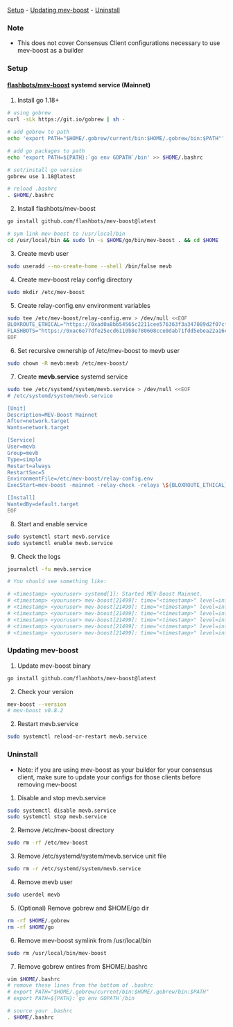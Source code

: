 [Setup](#Setup) - [Updating mev-boost](#Updating-mev-boost) - [Uninstall](#Uninstall )

### Note
- This does not cover Consensus Client configurations necessary to use mev-boost as a builder

### Setup
#### [flashbots/mev-boost](https://github.com/flashbots/mev-boost#usage) systemd service (Mainnet)

1. Install go 1.18+
```zsh 
# using gobrew
curl -sLk https://git.io/gobrew | sh -

# add gobrew to path
echo 'export PATH="$HOME/.gobrew/current/bin:$HOME/.gobrew/bin:$PATH"' >> $HOME/.bashrc

# add go packages to path
echo 'export PATH=${PATH}:`go env GOPATH`/bin' >> $HOME/.bashrc

# set/install go version
gobrew use 1.18@latest

# reload .bashrc
. $HOME/.bashrc
```
2. Install flashbots/mev-boost
```zsh
go install github.com/flashbots/mev-boost@latest

# sym link mev-boost to /usr/local/bin
cd /usr/local/bin && sudo ln -s $HOME/go/bin/mev-boost . && cd $HOME
```
3. Create mevb user
```zsh
sudo useradd --no-create-home --shell /bin/false mevb
```
4. Create mev-boost relay config directory
```zsh
sudo mkdir /etc/mev-boost
```
5. Create relay-config.env environment variables
```zsh
sudo tee /etc/mev-boost/relay-config.env > /dev/null <<EOF
BLOXROUTE_ETHICAL="https://0xad0a8bb54565c2211cee576363f3a347089d2f07cf72679d16911d740262694cadb62d7fd7483f27afd714ca0f1b9118@bloxroute.ethical.blxrbdn.com"
FLASHBOTS="https://0xac6e77dfe25ecd6110b8e780608cce0dab71fdd5ebea22a16c0205200f2f8e2e3ad3b71d3499c54ad14d6c21b41a37ae@boost-relay.flashbots.net"
EOF
```
6. Set recursive ownership of /etc/mev-boost to mevb user
```zsh
sudo chown -R mevb:mevb /etc/mev-boost/
```
7. Create **mevb.service** systemd service
```zsh
sudo tee /etc/systemd/system/mevb.service > /dev/null <<EOF
# /etc/systemd/system/mevb.service 

[Unit]
Description=MEV-Boost Mainnet
After=network.target
Wants=network.target

[Service]
User=mevb
Group=mevb
Type=simple
Restart=always
RestartSec=5
EnvironmentFile=/etc/mev-boost/relay-config.env
ExecStart=mev-boost -mainnet -relay-check -relays \${BLOXROUTE_ETHICAL},\${FLASHBOTS}

[Install]
WantedBy=default.target
EOF
```
8. Start and enable service
```zsh
sudo systemctl start mevb.service
sudo systemctl enable mevb.service
```
9. Check the logs
```zsh
journalctl -fu mevb.service

# You should see something like:

# <timestamp> <youruser> systemd[1]: Started MEV-Boost Mainnet.
# <timestamp> <youruser> mev-boost[21499]: time="<timestamp>" level=info msg="mev-boost v0.8.2" module=cli
# <timestamp> <youruser> mev-boost[21499]: time="<timestamp>" level=info msg="Using genesis fork version: 0x00000000" module=cli
# <timestamp> <youruser> mev-boost[21499]: time="<timestamp>" level=info msg="using 2 relays" module=cli relays="[{0xad0a8bb54565c2211cee576363f3a347089d2f07cf72679d16911d740262694cadb62d7fd7483f27afd714ca0f1b9118 https://0xad0a8bb54565c2211cee576363f3a347089d2f07cf72679d16911d740262694cadb62d7fd7483f27afd714ca0f1b9118@bloxroute.ethical.blxrbdn.com} {0xac6e77dfe25ecd6110b8e780608cce0dab71fdd5ebea22a16c0205200f2f8e2e3ad3b71d3499c54ad14d6c21b41a37ae https://0xac6e77dfe25ecd6110b8e780608cce0dab71fdd5ebea22a16c0205200f2f8e2e3ad3b71d3499c54ad14d6c21b41a37ae@boost-relay.flashbots.net}]"
# <timestamp> <youruser> mev-boost[21499]: time="<timestamp>" level=info msg="Checking relay" module=service relay="https://0xad0a8bb54565c2211cee576363f3a347089d2f07cf72679d16911d740262694cadb62d7fd7483f27afd714ca0f1b9118@bloxroute.ethical.blxrbdn.com"
# <timestamp> <youruser> mev-boost[21499]: time="<timestamp>" level=info msg="Checking relay" module=service relay="https://0xac6e77dfe25ecd6110b8e780608cce0dab71fdd5ebea22a16c0205200f2f8e2e3ad3b71d3499c54ad14d6c21b41a37ae@boost-relay.flashbots.net"
# <timestamp> <youruser> mev-boost[21499]: time="<timestamp>" level=info msg="listening on localhost:18550" module=cli
```

### Updating mev-boost

1. Update mev-boost binary
```zsh
go install github.com/flashbots/mev-boost@latest
```
2. Check your version
```zsh
mev-boost --version
# mev-boost v0.8.2
```
2. Restart mevb.service
```zsh
sudo systemctl reload-or-restart mevb.service
```


### Uninstall 

- Note: if you are using mev-boost as your builder for your consensus client, make sure to update your configs for those clients before removing mev-boost

1. Disable and stop mevb.service
```zsh
sudo systemctl disable mevb.service
sudo systemctl stop mevb.service
```
2. Remove /etc/mev-boost directory
```zsh
sudo rm -rf /etc/mev-boost
```
3. Remove /etc/systemd/system/mevb.service unit file
```zsh
sudo rm -r /etc/systemd/system/mevb.service
```
4. Remove mevb user
```zsh
sudo userdel mevb
```
5. (Optional) Remove gobrew and $HOME/go dir
```zsh
rm -rf $HOME/.gobrew
rm -rf $HOME/go
```
6. Remove mev-boost symlink from /usr/local/bin
```zsh
sudo rm /usr/local/bin/mev-boost
```
7. Remove gobrew entires from $HOME/.bashrc
```zsh
vim $HOME/.bashrc
# remove these lines from the bottom of .bashrc
# export PATH="$HOME/.gobrew/current/bin:$HOME/.gobrew/bin:$PATH"
# export PATH=${PATH}:`go env GOPATH`/bin

# source your .bashrc
. $HOME/.bashrc
```